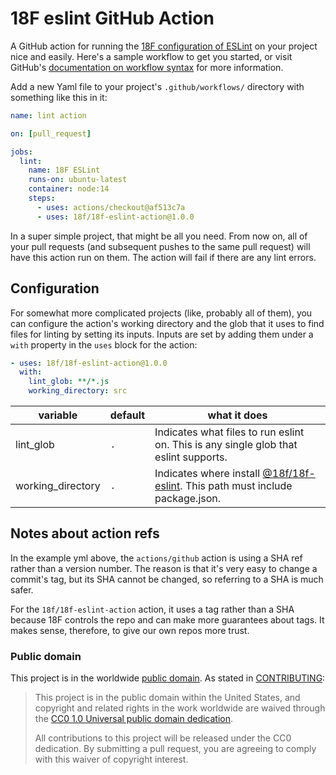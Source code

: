# 18F eslint GitHub Action

A GitHub action for running the
[18F configuration of ESLint](https://github.com/18F/18f-eslint) on your project
nice and easily. Here's a sample workflow to get you started, or visit GitHub's
[documentation on workflow syntax](https://docs.github.com/en/free-pro-team@latest/actions/reference/workflow-syntax-for-github-actions)
for more information.

Add a new Yaml file to your project's `.github/workflows/` directory with
something like this in it:

```yml
name: lint action

on: [pull_request]

jobs:
  lint:
    name: 18F ESLint
    runs-on: ubuntu-latest
    container: node:14
    steps:
      - uses: actions/checkout@af513c7a
      - uses: 18f/18f-eslint-action@1.0.0
```

In a super simple project, that might be all you need. From now on, all of your
pull requests (and subsequent pushes to the same pull request) will have this
action run on them. The action will fail if there are any lint errors.

## Configuration

For somewhat more complicated projects (like, probably all of them), you can
configure the action's working directory and the glob that it uses to find files
for linting by setting its inputs. Inputs are set by adding them under a `with`
property in the `uses` block for the action:

```yml
- uses: 18f/18f-eslint-action@1.0.0
  with:
    lint_glob: **/*.js
    working_directory: src
```

| variable          | default | what it does                                                                                                    |
|-------------------|---------|-----------------------------------------------------------------------------------------------------------------|
| lint_glob         | `.`     | Indicates what files to run eslint on. This is any single glob that eslint supports.                            |
| working_directory | `.`     | Indicates where install [@18f/18f-eslint](https://npm.im/@18f/18f-eslint). This path must include package.json. |

## Notes about action refs

In the example yml above, the `actions/github` action is using a SHA ref rather
than a version number. The reason is that it's very easy to change a commit's
tag, but its SHA cannot be changed, so referring to a SHA is much safer.

For the `18f/18f-eslint-action` action, it uses a tag rather than a SHA because
18F controls the repo and can make more guarantees about tags. It makes sense,
therefore, to give our own repos more trust.

### Public domain

This project is in the worldwide [public domain](LICENSE.md). As stated in
[CONTRIBUTING](CONTRIBUTING.md):

> This project is in the public domain within the United States, and copyright
> and related rights in the work worldwide are waived through the
> [CC0 1.0 Universal public domain dedication](https://creativecommons.org/publicdomain/zero/1.0/).
>
> All contributions to this project will be released under the CC0 dedication.
> By submitting a pull request, you are agreeing to comply with this waiver of
> copyright interest.

